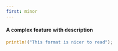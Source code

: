 ```yaml
---
first: minor
---
```


#### A complex feature with description

```rust
println!("This format is nicer to read");
```